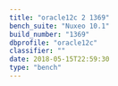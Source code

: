 ```yaml
---
title: "oracle12c 2 1369"
bench_suite: "Nuxeo 10.1"
build_number: "1369"
dbprofile: "oracle12c"
classifier: ""
date: 2018-05-15T22:59:30
type: "bench"
---
```


